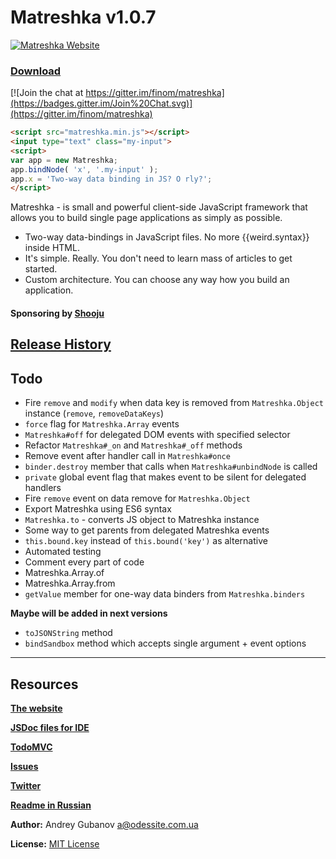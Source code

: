 # Matreshka v1.0.7

[![Matreshka Website](http://matreshka.io/img/mk5-logo_full-vert.svg)](http://matreshka.io)

### [Download](https://github.com/finom/matreshka/releases)

[![Join the chat at https://gitter.im/finom/matreshka](https://badges.gitter.im/Join%20Chat.svg)](https://gitter.im/finom/matreshka) 

```html
<script src="matreshka.min.js"></script>
<input type="text" class="my-input">
<script>
var app = new Matreshka;
app.bindNode( 'x', '.my-input' );
app.x = 'Two-way data binding in JS? O rly?';
</script>
``` 

Matreshka - is small and powerful client-side JavaScript framework that allows you to build single page applications as simply as possible.

* Two-way data-bindings in JavaScript files. No more {{weird.syntax}} inside HTML.
* It's simple. Really. You don't need to learn mass of articles to get started.
* Custom architecture. You can choose any way how you build an application.

#### Sponsoring by [Shooju](http://shooju.com)

## [Release History](https://github.com/finom/matreshka/releases)

## Todo
* Fire ``remove`` and ``modify`` when data key is removed from ``Matreshka.Object`` instance (``remove``, ``removeDataKeys``)
* ``force`` flag for ``Matreshka.Array`` events
* ``Matreshka#off`` for delegated DOM events with specified selector
* Refactor ``Matreshka#_on`` and ``Matreshka#_off`` methods
* Remove event after handler call in ``Matreshka#once``
* ``binder.destroy`` member that calls when ``Matreshka#unbindNode`` is called
* ``private`` global event flag that makes event to be silent for delegated handlers
* Fire ``remove`` event on data remove for ``Matreshka.Object``
* Export Matreshka using ES6 syntax
* ``Matreshka.to`` - converts JS object to Matreshka instance
* Some way to get parents from delegated Matreshka events
* ``this.bound.key`` instead of ``this.bound('key')`` as alternative
* Automated testing
* Comment every part of code
* Matreshka.Array.of
* Matreshka.Array.from
* ``getValue`` member for one-way data binders from ``Matreshka.binders``

**Maybe will be added in next versions**
* ``toJSONString`` method
* ``bindSandbox`` method which accepts single argument + event options


------------------------------------

## Resources
[**The website**](http://matreshka.io)

[**JSDoc files for IDE**](https://github.com/finom/matreshka_docs)

[**TodoMVC**](https://github.com/finom/matreshka_todomvc)

[**Issues**](https://github.com/finom/matreshka/issues)

[**Twitter**](https://twitter.com/matreshkajs)

[**Readme in Russian**](https://github.com/finom/matreshka/blob/master/README-ru.md)

**Author:** Andrey Gubanov <a@odessite.com.ua>

**License:** [MIT License](https://raw.github.com/finom/matreshka/master/LICENSE)



